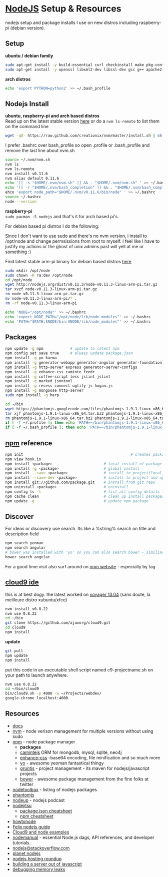 [NodeJS](http://nodejs.org/) Setup & Resources 
=====================================
nodejs setup and package installs I use on new distros including raspberry-pi (debian version).
 
Setup
--------------------------------
**ubuntu / debian family**   
```sh
sudo apt-get install -y build-essential curl checkinstall make pkg-config git-core
sudo apt-get install -y openssl libxml2-dev libssl-dev gcc g++ apache2-utils
```
**arch distros**  
```sh
echo 'export PYTHON=python2' >> ~/.bash_profile
```

Nodejs Install 
--------------------------------
**ubuntu, raspberry-pi and  arch based distros**    
Read up on the latest stable version [here](http://nodejs.org/download/) or do a
`nvm ls-remote` to list them on the command line


```sh
wget -qO- https://raw.github.com/creationix/nvm/master/install.sh | sh
```
I prefer .bashrc over bash_profile so open .profile or .bash_profile and remove the last line about nvm.sh


```sh
source ~/.nvm/nvm.sh
nvm ls   
nvm ls-remote   
nvm install v0.11.6
nvm alias default 0.11.6
echo '[[ -s "$HOME/.nvm/nvm.sh" ]] && . "$HOME/.nvm/nvm.sh" ' >> ~/.bashrc
echo '[[ -r "$HOME/.nvm/bash_completion" ]] && . "$HOME/.nvm/bash_completion" ' >> ~/.bashrc
ehco 'export node_path="$HOME/.nvm/v0.11.6/bin/node" ' >> ~/.bashrc
source ~/.bashrc   
node --version 

```

**raspberry-pi**  
`sudo pacman -S nodejs` and that's it for arch based pi's.

For debian based pi distros I do the following:

Since I don't want to use sudo and there's no nvm version, i install to /opt/node and change permsissions from root to myself. I feel like I have to justify my actions or the ghost of unix admins past will yell at me or something :)

Find latest stable arm-pi binary for debian based distros [here](http://nodejs.org/dist/)

```sh
sudo mkdir /opt/node
sudo chown -R ra:dev /opt/node
cd /opt/node
wget http://nodejs.org/dist/v0.11.3/node-v0.11.3-linux-arm-pi.tar.gz
tar xvzf node-v0.11.3-linux-arm-pi.tar.gz
rm node-v0.11.3-linux-arm-pi.tar.gz
mv node-v0.11.3-linux-arm-pi/* .
rm -rf node-v0.11.3-linux-arm-pi

echo 'NODE="/opt/node"' >> ~/.bashrc
echo 'export NODE_PATH="/opt/node/lib/node_modules"' >> ~/.bashrc
echo 'PATH="$PATH:$NODE/bin:$NODE/lib/node_modules”' >> ~/.bashrc
```
 
Packages
--------------------------------------
```sh
npm update -g npm            # update to latest npm
npm config set save true     # alwasy update package.json
npm install -g yo karma
npm install -g generator-webapp generator-angular generator-foundation
npm install -g http-server express generator-server-configs
npm install -g enhance-css caminte feedr
npm install -g coffee-script less jslint jslint 
npm install -g marked jsontool
npm install -g recess connect uglify-js hogan.js
npm install -g mongoose http-server
sudo npm install -g harp

cd ~/bin
wget https://phantomjs.googlecode.com/files/phantomjs-1.9.1-linux-x86_64.tar.bz2
tar xjf phantomjs-1.9.1-linux-x86_64.tar.bz2 phantomjs-1.9.1-linux-x86_64.tar.bz2
rm phantomjs-1.9.1-linux-x86_64.tar.bz2 phantomjs-1.9.1-linux-x86_64.tar.bz2
if [ -f ~/.profile ]; then echo 'PATH=~/bin/phantomjs-1.9.1-linux-x86_64/bin:$PATH' >> ~/.profile; fi
if [ -f ~/.bash_profile ]; then echo 'PATH=~/bin/phantomjs-1.9.1-linux-x86_64/bin:$PATH' >> ~/.bash_profile; fi
```


[npm](https://npmjs.org/) reference 
----------------------------------------
```bash
npm init										        # creates package.json
npm view hook.io
npm install <package>                       # local install of package (current directory) 
npm install -g <package>                    # global install    
npm install --save <package>                # install to project(local) and update package.json
npm install --save-dev <package>            # install to project and update devDependencies section in package.json
npm install git://github.com/package.git    # install from git repo
npm uninstall <package>                     # uninstall
npm config ls -l                            # list all config details for project
npm cache clean                             # clean up install packages' cache
npm update -g                               # update npm package
```

Discover
------------------------------------------
For ideas or discovery use search. Its like a %string% search on title and description field

```bash
npm search yeoman                      
npm search angular      
# bower was installed with 'yo' so you can also search bower - similiar yet different
bower search angular
```

For a good time visit also surf around on [npm website](https://npmjs.org/) - especially by tag


[cloud9 ide](https://github.com/ajaxorg/cloud9) 
------------------------------------------
this is at best dogy. the latest worked on [voyager 13.04](http://voyager.legtux.org/) (sans doute, la meilleure distro xubuntu/xfce)

```sh   
nvm install v0.8.22  
nvm use 0.8.22   
cd ~/bin   
git clone https://github.com/ajaxorg/cloud9.git 
cd cloud9
npm install
```
__update__   
```sh   
git pull       
npm update     
npm install      
```
  
put this code in an executable shell script named c9-projectname.sh on your path to launch anywhere. 
```sh
nvm use 0.8.22  
cd ~/bin/cloud9   
bin/cloud9.sh -p 4000 -w ~/Projects/webdev/    
google-chrome localhost:4000 
```


Resources
----------------------------------
- [docs](http://nodejs.org/api/)
- [nvm](https://github.com/creationix/nvm) - node verison management for multiple versions without using sudo 
- [npm](https://npmjs.org/) - node package manager
	- __packages__
	- [camintejs](http://www.camintejs.com/) ORM for mongodb, mysql, sqlite, neo4j    
	- [enhance-css](https://github.com/GoalSmashers/enhance-css) -base64 encoding, file minification and so much more
	- [yo](http://yeoman.io) - awesome yeoman fantastical thingy
	- [gruntjs](http://gruntjs.com/) - project management - its maven for nodejs/javascript projects
	- [bower](http://bower.io/) - awesome package management from the fine folks at twitter
- [nodetoolbox](http://nodetoolbox.com/) - listing of nodejs packages
- [phantomjs](http://phantomjs.org/)   
- [nodeup](http://nodeup.com/) - nodejs podcast
- [nodejitsu](http://docs.nodejitsu.com/)
   - [package.json cheatsheet](http://package.json.nodejitsu.com/)
   - [npm cheatsheet](http://blog.nodejitsu.com/npm-cheatsheet)
- [howtonode](http://howtonode.org)
- [Felix nodejs guide](http://nodeguide.com/)
- [Cloud9 and node examples](https://github.com/c9/nodemanual.org-examples)
- [nodemanual](https://github.com/c9/nodemanual.org) - essential Node.js dags, API references, and developer tutorials.
- [nodejs@stackoverflow.com](http://stackoverflow.com/questions/tagged/node.js)
- [planet nodejs](http://planetnodejs.com/)
- [nodejs hosting roundup](http://saewitz.com/node-dot-js-websocket-hosting-roundup/)
- [building a server out of javascript](http://weblog.bocoup.com/node-stress-test-serv)
- [debugging memory leaks](http://dtrace.org/blogs/bmc/2012/05/05/debugging-node-js-memory-leaks/)
